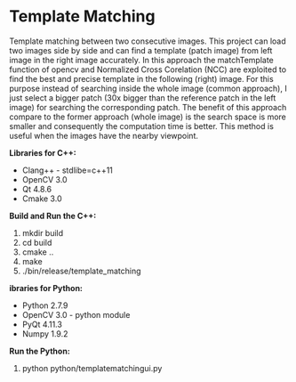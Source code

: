 # Template Matching
Template matching between two consecutive images. This project can load two images side by side and can find
a template (patch image) from left image in the right image accurately.
In this approach the matchTemplate function of opencv and Normalized Cross Corelation (NCC)
are exploited to find the best and precise template in the following (right) image. For this purpose instead of 
searching inside the whole image (common approach), I just select a bigger patch (30x bigger than the reference patch in the left image) for searching the corresponding patch. The benefit of this approach compare to the former approach (whole image) is the search space is more smaller and consequently the computation time is better.
This method is useful when the images have the nearby viewpoint.

**Libraries for C++:**
* Clang++ - stdlibe=c++11
* OpenCV 3.0
* Qt 4.8.6
* Cmake 3.0

**Build and Run the C++:**
1.  mkdir build
2.  cd build
3.  cmake ..
4.  make 
5.  ./bin/release/template_matching

**ibraries for Python:**
* Python 2.7.9
* OpenCV 3.0 - python module
* PyQt 4.11.3
* Numpy 1.9.2

**Run the Python:**
1.  python python/templatematchingui.py